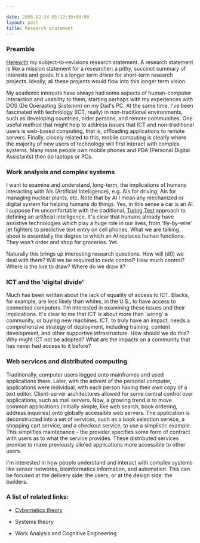 ```yaml
---

date: 2005-02-24 05:12:30+00:00
layout: post
title: Research statement
---
```


### Preamble 



[Herewith](http://www.tbray.org/ongoing/) my subject-to-revisions research statement.  A research statement is like a mission statement for a researcher: a pithy, succinct summary of interests and goals.  It's a longer term driver for short-term research projects.  Ideally, all these projects would flow into this longer term vision.

My academic interests have always had some aspects of human-computer interaction and usability to them, starting perhaps with my experiences with DOS (De Operaating Siistemm) on my Dad's PC.  At the same time, I've been fascinated with technology (ICT, really) in non-traditional environments, such as developing countries, older persons, and remote communities.  One useful method that might help to address issues that ICT and non-traditional users is web-based computing, that is, offloading applications to remote servers.  Finally, closely related to this, mobile computing is clearly where the majority of new users of technology will first interact with complex systems.  Many more people own mobile phones and PDA (Personal Digital Assistants) then do laptops or PCs.



### Work analysis and complex systems



I want to examine and understand, long-term, the implications of humans interacting with AIs (Artificial Intelligence), e.g. AIs for driving, AIs for managing nuclear plants, etc.  Note that by AI I mean any mechanized or digital system for helping humans do things.  Yes, in this sense a car is an AI.  I suppose I'm uncomfortable with the traditional, [Turing Test](http://en.wikipedia.org/wiki/Turing_Test) approach to defining an artificial intelligence.  It's clear that humans already have assistive technologies which play a huge role in our lives, from 'fly-by-wire' jet fighters to predictive text entry on cell phones.  What we are talking about is essentially the degree to which an AI replaces human functions.  They won't order and shop for groceries.  Yet.

Naturally this brings up interesting research questions.  How will (d0) we deal with them?  Will we be required to cede control?  How much control?  Where is the line to draw?  Where do we draw it?



### ICT and the 'digital divide'



Much has been written about the lack of equality of access to ICT.  Blacks, for example, are less likely than whites, in the U.S., to have access to connected computers.  I'm interested in examining these issues and their implications.  It's clear to me that ICT is about more than 'wiring' a community, or buying new machines.  ICT, to truly have an impact, needs a comprehensive strategy of deployment, including training, content development, and other supportive infrastructure.  How should we do this?  Why might ICT not be adopted?  What are the impacts on a community that has never had access to it before?



### Web services and distributed computing



Traditionally, computer users logged onto mainframes and used applications there.  Later, with the advent of the personal computer, applications were individual, with each person having their own copy of a text editor.  Client-server architectures allowed for some central control over applications, such as mail servers.  Now, a growing trend is to move common applications (initially simple, like web search, book ordering, address inquiries) onto globally accessible web servers.  The application is deconstructed into a set of services, such as a book selection service, a shopping cart service, and a checkout service, to use a simplistic example.  This simplifies maintenance - the provider specifies some form of contract with users as to what the service provides.  These distributed services promise to make previously silo'ed applications more accessible to other users.

I'm interested in how people understand and interact with complex systems like sensor networks, bioinformatics information, and automation.  This can be focused at the delivery side: the users; or at the design side: the builders.



### A list of related links:




  * [Cybernetics theory](http://pespmc1.vub.ac.be/DEFAULT.html)


  * Systems theory


  * Work Analysis and Cognitive Engineering


